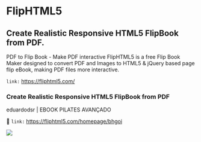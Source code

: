# FlipHTML5
## Create Realistic Responsive HTML5 FlipBook from PDF.

PDF to Flip Book - Make PDF interactive
FlipHTML5 is a free Flip Book Maker designed to convert PDF and Images to HTML5 & jQuery based page flip eBook, making PDF files more interactive.

``` link: ```  <https://fliphtml5.com/>

 ### Create Realistic Responsive HTML5 FlipBook from PDF
 
 eduardodsr | EBOOK PILATES AVANÇADO

:bookmark_tabs:  ``` link: ```  <https://fliphtml5.com/homepage/bhgoi>

 ![](https://i.imgur.com/5lYoa7T.png)
